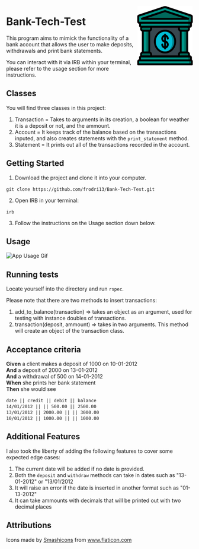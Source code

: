 <img src="https://raw.githubusercontent.com/frodri13/Bank-Tech-Test/main/img/bank.png" align="right"
     alt="Bank logo from https://www.flaticon.com/" width="150" height="160">

# Bank-Tech-Test

This program aims to mimick the functionality of a bank account that allows the user to make deposits, withdrawals and print bank statements.

You can interact with it via IRB within your terminal, please refer to the usage section for more instructions.

## Classes

You will find three classes in this project:

1. Transaction = Takes to arguments in its creation, a boolean for weather it is a deposit or not, and the ammount.
2. Account = It keeps track of the balance based on the transactions inputed, and also creates statements with the `print_statement` method.
3. Statement = It prints out all of the transactions recorded in the account.

## Getting Started

1. Download the project and clone it into your computer.

```
git clone https://github.com/frodri13/Bank-Tech-Test.git
```

2. Open IRB in your terminal:

```
irb
```

3. Follow the instructions on the Usage section down below.

## Usage

![App Usage Gif]("https://github.com/frodri13/Bank-Tech-Test/blob/main/img/app_usage.gif")

## Running tests

Locate yourself into the directory and run `rspec`.

Please note that there are two methods to insert transactions:

1. add_to_balance(transaction) => takes an object as an argument, used for testing with instance doubles of transactions.
2. transaction(deposit, ammount) => takes in two arguments. This method will create an object of the transaction class.

## Acceptance criteria

**Given** a client makes a deposit of 1000 on 10-01-2012  
**And** a deposit of 2000 on 13-01-2012  
**And** a withdrawal of 500 on 14-01-2012  
**When** she prints her bank statement  
**Then** she would see

```
date || credit || debit || balance
14/01/2012 || || 500.00 || 2500.00
13/01/2012 || 2000.00 || || 3000.00
10/01/2012 || 1000.00 || || 1000.00
```

## Additional Features

I also took the liberty of adding the following features to cover some expected edge cases:

1. The current date will be added if no date is provided.
2. Both the `deposit` and `withdraw` methods can take in dates such as "13-01-2012" or "13/01/2012
3. It will raise an error if the date is inserted in another format such as "01-13-2012"
4. It can take ammounts with decimals that will be printed out with two decimal places

## Attributions

<div>Icons made by <a href="https://smashicons.com/" title="Smashicons">Smashicons</a> from <a href="https://www.flaticon.com/" title="Flaticon">www.flaticon.com</a></div>

